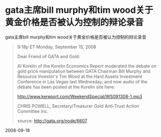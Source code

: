 # gata主席bill murphy和tim wood关于黄金价格是否被认为控制的辩论录音

gata主席bill murphy和tim wood关于黄金价格是否被认为控制的辩论录音

> 9:18p ET Monday, September 15, 2008
> 
> Dear Friend of GATA and Gold:
> 
> Al Korelin of the Korelin Economics Report moderated the debate on gold price manipulation between GATA Chairman Bill Murphy and Resource Investor's Tim Wood at the Hard Assets Investment Conference in Las Vegas last Wednesday, and now audio of the debate has been posted at the Korelin site here:
> 
> http://www.kereport.com/WeekendSpecial/WS091308-1.mp3
> 
> CHRIS POWELL, Secretary/Treasurer
> Gold Anti-Trust Action Committee Inc.
> 
> source: http://gata.org/node/6607


2008-09-18